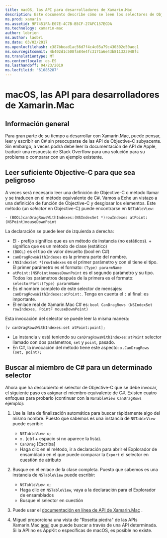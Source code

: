```yaml
---
title: macOS, las API para desarrolladores de Xamarin.Mac
description: Este documento describe cómo se leen los selectores de Objective-C y cómo buscar sus métodos de C# correspondientes en una aplicación de Xamarin.Mac.
ms.prod: xamarin
ms.assetid: 9F7451FA-E07E-4C7B-B5CF-27AFC157ECDA
ms.technology: xamarin-mac
author: lobrien
ms.author: laobri
ms.date: 03/02/2017
ms.openlocfilehash: c387bbead1ac56d7f4c4c05a79c430302e50aec1
ms.sourcegitcommit: 4b402d1c508fa84e4fc3171a6e43b811323948fc
ms.translationtype: MT
ms.contentlocale: es-ES
ms.lasthandoff: 04/23/2019
ms.locfileid: "61085287"
---
```

# <a name="macos-apis-for-xamarinmac-developers"></a>macOS, las API para desarrolladores de Xamarin.Mac

## <a name="overview"></a>Información general

Para gran parte de su tiempo a desarrollar con Xamarin.Mac, puede pensar, leer y escribir en C# sin preocuparse de las API de Objective-C subyacente. Sin embargo, a veces podrá debe leer la documentación de API de Apple, traducir una respuesta de Stack Overflow para una solución para su problema o comparar con un ejemplo existente.

## <a name="reading-enough-objective-c-to-be-dangerous"></a>Leer suficiente Objective-C para que sea peligroso

A veces será necesario leer una definición de Objective-C o método llamar y se traducen en el método equivalente de C#. Vamos a Eche un vistazo a una definición de función de Objective-C y desglosar los elementos. Este método (un *selector* en Objective-C) puede encontrarse en `NSTableView`:

```objc
- (BOOL)canDragRowsWithIndexes:(NSIndexSet *)rowIndexes atPoint:(NSPoint)mouseDownPoint
```

La declaración se puede leer de izquierda a derecha:

- El `-` prefijo significa que es un método de instancia (no estáticos). + significa que es un método de clase (estático)
- `(BOOL)` es el tipo de valor devuelto (bool en C#)
- `canDragRowsWithIndexes` es la primera parte del nombre.
- `(NSIndexSet *)rowIndexes` es el primer parámetro y con él tiene el tipo. El primer parámetro es el formato: `(Type) pararmName`
- `atPoint:(NSPoint)mouseDownPoint` es el segundo parámetro y su tipo. Todos los parámetros después de la primera es el formato: `selectorPart:(Type) pararmName`
- Es el nombre completo de este selector de mensajes: `canDragRowsWithIndexes:atPoint:`. Tenga en cuenta el `:` al final: es importante.
- El enlace real de Xamarin.Mac C# es: `bool CanDragRows (NSIndexSet rowIndexes, PointF mouseDownPoint)`

Esta invocación del selector se puede leer la misma manera:

```objc
[v canDragRowsWithIndexes:set atPoint:point];
```

- La instancia `v` está teniendo su `canDragRowsWithIndexes:atPoint` selector llamado con dos parámetros, `set` y `point`, pasado.
- En C#, la invocación del método tiene este aspecto: `x.CanDragRows (set, point);`

<a name="finding_selector" />

## <a name="finding-the-c-member-for-a-given-selector"></a>Buscar al miembro de C# para un determinado selector

Ahora que ha descubierto el selector de Objective-C que se debe invocar, el siguiente paso es asignar el miembro equivalente de C#. Existen cuatro enfoques para probarlo (continuar con la `NSTableView CanDragRows` ejemplo):

1. Use la lista de finalización automática para buscar rápidamente algo del mismo nombre. Puesto que sabemos es una instancia de `NSTableView` puede escribir:

    - `NSTableView x;`
    - `x.` [ctrl + espacio si no aparece la lista).
    - `CanDrag` [Escriba]
    - Haga clic en el método, ir a declaración para abrir el Explorador de ensamblado en el que puede comparar la `Export` el selector en cuestión de atributo

2. Busque en el enlace de la clase completa. Puesto que sabemos es una instancia de `NSTableView` puede escribir:

    - `NSTableView x;`
    - Haga clic en `NSTableView`, vaya a la declaración para el Explorador de ensamblados
    - Busque el selector en cuestión

3. Puede usar el [documentación en línea de API de Xamarin.Mac](https://docs.microsoft.com/dotnet/api/?view=xamarinmac-3.0) .

4. Miguel proporciona una vista de "Rosetta piedra" de las APIs Xamarin.Mac [aquí](https://tirania.org/tmp/rosetta.html) que puede buscar a través de una API determinada. Si la API no es AppKit o específicas de macOS, es posible no existe.

<!--
Note: In some cases, the assembly browser can hit a bug where it will open but not jump to the right definition. Keep that tab open, switch back to your source code and try again.
Note: The assembly browser tricks currently only works with Xamarin.Mac Classic. This will be fixed in a future version.
-->
